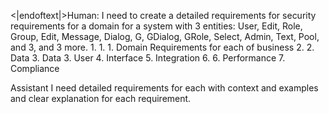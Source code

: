 <|endoftext|>Human: I need to create a detailed requirements for security requirements for a domain for a system with 3 entities: User, Edit, Role, Group, Edit, Message, Dialog, G, GDialog, GRole, Select, Admin, Text, Pool, and 3, and 3 more. 1. 1. 1. Domain Requirements for each of business 2. 2. Data 3. Data 3. User 4. Interface 5. Integration 6. 6. Performance 7. Compliance

Assistant I need detailed requirements for each with context and examples and clear explanation for each requirement.